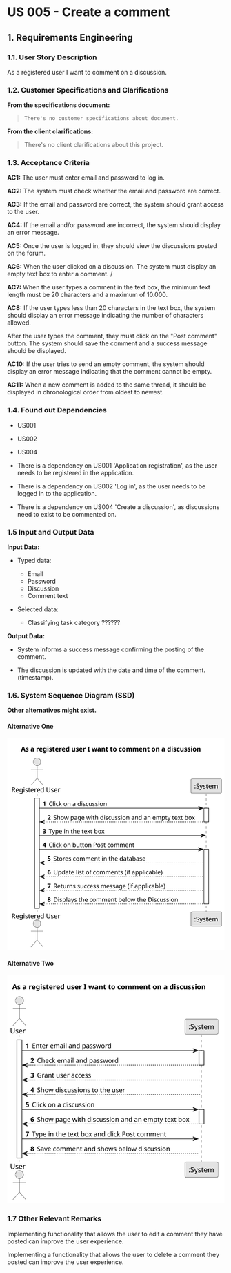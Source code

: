 # US 005 - Create a comment

## 1. Requirements Engineering

### 1.1. User Story Description

As a registered user I want to comment on a discussion.

### 1.2. Customer Specifications and Clarifications

**From the specifications document:**

>     There's no customer specifications about document.

**From the client clarifications:**

> There's no client clarifications about this project.

### 1.3. Acceptance Criteria

**AC1:** The user must enter email and password to log in.

**AC2:** The system must check whether the email and password are correct.

**AC3:** If the email and password are correct, the system should grant access to the user.

**AC4:** If the email and/or password are incorrect, the system should display an error message.

**AC5:** Once the user is logged in, they should view the discussions posted on the forum.

**AC6:** When the user clicked on a discussion. The system must display an empty text box to enter a comment. /

**AC7:** When the user types a comment in the text box, the minimum text length must be 20 characters and a maximum of 10.000.

**AC8:** If the user types less than 20 characters in the text box, the system should display an error message indicating the number of characters allowed.

After the user types the comment, they must click on the "Post comment" button. The system should save the comment and a success message should be displayed.

**AC10:** If the user tries to send an empty comment, the system should display an error message indicating that the comment cannot be empty.

**AC11:** When a new comment is added to the same thread, it should be displayed in chronological order from oldest to newest.

### 1.4. Found out Dependencies

- US001
- US002
- US004

- There is a dependency on US001 'Application registration', as the user needs to be registered in the application.

- There is a dependency on US002 'Log in', as the user needs to be logged in to the application.

- There is a dependency on US004 'Create a discussion', as discussions need to exist to be commented on.

### 1.5 Input and Output Data

**Input Data:**

- Typed data:

  - Email
  - Password
  - Discussion
  - Comment text

- Selected data:
  - Classifying task category ??????

**Output Data:**

- System informs a success message confirming the posting of the comment.

- The discussion is updated with the date and time of the comment. (timestamp).

### 1.6. System Sequence Diagram (SSD)

**Other alternatives might exist.**

#### Alternative One

![System Sequence Diagram - Alternative One](svg/us005-system-sequence-diagram-alternative-one.svg)

#### Alternative Two

![System Sequence Diagram - Alternative Two](svg/us005-system-sequence-diagram-alternative-two.svg)

### 1.7 Other Relevant Remarks

Implementing functionality that allows the user to edit a comment they have posted can improve the user experience.

Implementing a functionality that allows the user to delete a comment they posted can improve the user experience.
